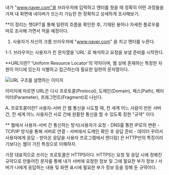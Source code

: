 내가 "www.naver.com"을 브라우저에 입력하고 엔터를 쳤을 때 정확히 어떤 과정들을 거쳐 내 화면에 네이버가 뜨는지 가능한 한 정확하고 상세하게 조사해보기.

**이 정리는 챗GPT를 통해 일련의 흐름을 확인한 후, 기재된 용어나 자세한 플로우를 따로 조사해 가면서 적을 예정이다.

1. 사용자가 자신의 크롬 브라우저에 "www.naver.com" 을 치고 엔터를 누른다.

1-1. 브라우저는 사용자가 친 문자열을 'URL' 로 해석하고 요청을 보낼 준비를 시작한다.

  **URL이란? 'Uniform Resource Locator'의 약자이며, 웹 상에 존재하는 특정한 자원이 어디에 있는지 식별하고 접근하는데 필요한 일련의 문자열이다.

![URL 구조를 설명하는 이미지](https://www.beusable.net/blog/wp-content/uploads/2021/02/image-7.png)

이미지에 따르면 URL은 다시 프로토콜(Protocol), 도메인(Domain), 패스(Path), 패러미터(Parameter), 프래그먼트(Fragment)로 나뉜다.

A. 프로토콜이란? 사용자-서버 간 웹 통신을 시도할 때, 전 세계 어느 사람이 만든 서버건, 전 세계 어느 사용자건 서로 간에 원활한 통신을 할 수 있도록 정한 "규약" 이다.

** 웹에서 사용자-서버 간 통신하는 방식(사용자가 요청 - DNS를 통한 IP로의 변환 - TCP/IP 방식을 통해 서버로 연결 - 서버에서 도메인 확인 후 응답 준비 - 데이터 꾸려서 사용자에게 응답 - 받아온 응답을 사용자 프로그램에서 렌더링) 은 HTTP만의 특징이라기보다는 웹이 가진 특징으로 이해하자.

가장 대표적으로 쓰이는 프로토콜은 HTTPS이다. HTTPS는 요청 및 응답 시에 정해진 규약으로 만들어진 문자를 통해 내가 서버에 요청한 정보 및 그에 필요한 부가 정보 / 서버가 나에게 응답하는 내용 및 화면 표시에 필요한 부가 정보 등을 정해 둔 규약이다.

